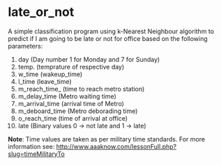 # late_or_not
A simple classification program using k-Nearest Neighbour algorithm to predict if I am going to be late or not for office based on the following parameters:

1. day 	(Day number 1 for Monday and 7 for Sunday)
2. temp. (temprature of respective day)	
3. w_time (wakeup_time)
4. l_time (leave_time)
5. m_reach_time_ 	(time to reach metro station)
6. m_delay_time 	(Metro waiting time)
7. m_arrival_time 	(arrival time of Metro)
8. m_deboard_time 	(Metro deborading time)
9. o_reach_time 	(time of arrival at office)
7. late (Binary values 0 -> not late and 1 -> late)

__Note__: Time values are taken as per military time standards.
For more information see: http://www.aaaknow.com/lessonFull.php?slug=timeMilitaryTo
